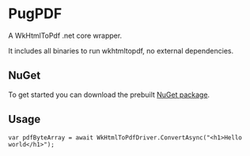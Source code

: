 # PugPDF
A WkHtmlToPdf .net core wrapper.

It includes all binaries to run wkhtmltopdf, no external dependencies.

## NuGet

To get started you can download the prebuilt [NuGet package](https://www.nuget.org/packages/PugPDF.Core/).

## Usage

```
var pdfByteArray = await WkHtmlToPdfDriver.ConvertAsync("<h1>Hello world</h1>");
```
